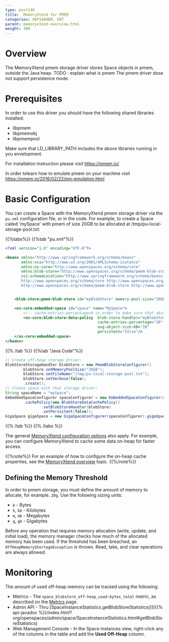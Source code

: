 ```yaml
---
type: post140
title:  MemoryXtend for PMEM
categories: XAP140ADM, ENT
parent: memoryxtend-overview.html
weight: 300
---
```



# Overview

The MemoryXtend pmem storage driver stores Space objects in pmem, outside the Java heap.
TODO : explain what is pmem
The pmem driver dose not support persistence mode.

# Prerequisites

In order to use this driver you should have the following shared libraries installed:
* libpmem
* libpmemobj
* libpmempool

Make sure that LD_LIBRARY_PATH includes the above libraries running in you envelopment.

For installation instruction please visit  https://pmem.io/

In order tolearn how to emulate pmem on your machine visit https://pmem.io/2016/02/22/pm-emulation.html

# Basic Configuration

You can create a Space with the MemoryXtend pmem storage driver via the `pu.xml` configuration file, or in the code.
For example, to create a Space called 'mySpace' with pmem of size 20GB to be allocated at /tmp/pu-local-storage-pool.txt:

{{%tabs%}}
{{%tab "pu.xml"%}}

```xml
<?xml version="1.0" encoding="UTF-8"?>

<beans xmlns="http://www.springframework.org/schema/beans"
       xmlns:xsi="http://www.w3.org/2001/XMLSchema-instance"
       xmlns:os-core="http://www.openspaces.org/schema/core"
       xmlns:blob-store="http://www.openspaces.org/schema/pmem-blob-store"
       xsi:schemaLocation="http://www.springframework.org/schema/beans http://www.springframework.org/schema/beans/spring-beans-4.3.xsd
       http://www.openspaces.org/schema/core http://www.openspaces.org/schema/14.0/core/openspaces-core.xsd
       http://www.openspaces.org/schema/pmem-blob-store http://www.openspaces.org/schema/14.0/pmem-blob-store/openspaces-pmem-blob-store.xsd">


    <blob-store:pmem-blob-store id="myBlobStore" memory-pool-size="20GB" file-name="/tmp/pu-local-storage-pool.txt"/>

    <os-core:embedded-space id="space" name="MySpace">
        <!-- cache-entries-percentage=0 in order to make sure that objects are written to the ssd-->
        <os-core:blob-store-data-policy  blob-store-handler="myBlobStore"
                                         cache-entries-percentage="20"
                                         avg-object-size-KB="10"
                                         persistent="false"/>
    </os-core:embedded-space>
</beans>
```
{{% /tab %}}
{{%tab "Java Code"%}}

```java
// Create off-heap storage driver:
BlobStoreStorageHandler blobStore = new PmemBlobStoreConfigurer()
        blobStore.setMemoryPoolSize("20GB");
        blobStore.setFileName("/tmp/pu-local-storage-pool.txt");
        blobStore.setVerbose(false);
        .create();
// Create space with that storage driver:
String spaceName = "mySpace";
EmbeddedSpaceConfigurer spaceConfigurer = new EmbeddedSpaceConfigurer(spaceName)
        .cachePolicy(new BlobStoreDataCachePolicy()
                .setBlobStoreHandler(blobStore)
                .setPersistent(false));
GigaSpace gigaSpace = new GigaSpaceConfigurer(spaceConfigurer).gigaSpace();
```

{{% /tab %}}
{{% /tabs %}}

The  general [MemoryXtend configuration options](./memoryxtend-overview.html#configuration) also apply. For example, you can configure MemoryXtend to cache some data on-heap for faster access.

{{%note%}}
For an example of how to configure the on-heap cache properties, see the [MemoryXtend overview](./memoryxtend-overview.html#on-heap-cache) topic.
{{%/note%}}

## Defining the Memory Threshold

In order to pmem storage, you must define the amount of memory to allocate, for example. `20g`. Use the following sizing units:

* `b` - Bytes
* `k`, `kb` - Kilobytes
* `m`, `mb` - Megabytes
* `g`, `gb` - Gigabytes

Before any operation that requires memory allocation (write, update, and initial load), the memory manager checks how much of the allocated memory has been used.
If the threshold has been breached, an `OffHeapMemoryShortageException` is thrown. Read, take, and clear operations are always allowed.

# Monitoring

The amount of used off-heap memory can be tracked using the following:

* Metrics - The `space_blobstore_off-heap_used-bytes_total` metric, as described on the [Metrics](./metrics-bundled.html#blobstore-operations) page.
* Admin API - Thru [SpaceInstanceStatistics.getBlobStoreStatistics()]({{% api-javadoc %}}/index.html?org/openspaces/admin/space/SpaceInstanceStatistics.html#getBlobStoreStatistics)
* Web Management Console - In the Space instances view, right-click any of the columns in the table and add the **Used Off-Heap** column.

